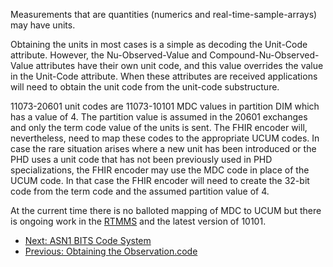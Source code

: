 Measurements that are quantities (numerics and real-time-sample-arrays) may have units.

Obtaining the units in most cases is a simple as decoding the Unit-Code attribute. However, the Nu-Observed-Value and Compound-Nu-Observed-Value attributes have their own unit code, and this value overrides the value in the Unit-Code attribute. When these attributes are received applications will need to obtain the unit code from the unit-code substructure.

11073-20601 unit codes are 11073-10101 MDC values in partition DIM which has a value of 4. The partition value is assumed in the 20601 exchanges and only the term code value of the units is sent. The FHIR encoder will, nevertheless, need to map these codes to the appropriate UCUM codes. In case the rare situation arises where a new unit has been introduced or the PHD uses a unit code that has not been previously used in PHD specializations, the FHIR encoder may use the MDC code in place of the UCUM code. In that case the FHIR encoder will need to create the 32-bit code from the term code and the assumed partition value of 4.

At the current time there is no balloted mapping of MDC to UCUM but there is ongoing work in the [RTMMS](https://rtmms.nist.gov/rtmms/index.htm) and the latest version of 10101.

 - [Next: ASN1 BITS Code System](ASN1BITsCodeSystem.html)
 - [Previous: Obtaining the Observation.code](ObtainObservationCode.html)